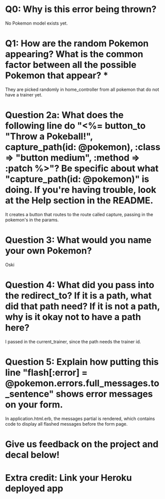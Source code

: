 # Q0: Why is this error being thrown?
No Pokemon model exists yet. 

# Q1: How are the random Pokemon appearing? What is the common factor between all the possible Pokemon that appear? *
They are picked randomly in home_controller from all pokemon that do not have a trainer yet. 

# Question 2a: What does the following line do "<%= button_to "Throw a Pokeball!", capture_path(id: @pokemon), :class => "button medium", :method => :patch %>"? Be specific about what "capture_path(id: @pokemon)" is doing. If you're having trouble, look at the Help section in the README.
It creates a button that routes to the route called capture, passing in the pokemon's in the params. 

# Question 3: What would you name your own Pokemon?
Oski 

# Question 4: What did you pass into the redirect_to? If it is a path, what did that path need? If it is not a path, why is it okay not to have a path here?
I passed in the current_trainer, since the path needs the trainer id. 

# Question 5: Explain how putting this line "flash[:error] = @pokemon.errors.full_messages.to_sentence" shows error messages on your form.
In application.html.erb, the messages partial is rendered, which contains code to display all flashed messages before the form page.

# Give us feedback on the project and decal below!

# Extra credit: Link your Heroku deployed app
